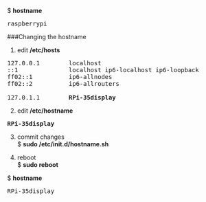 $ <b>hostname</b>
<pre>
raspberrypi
</pre>


###Changing the hostname

1) edit <b>/etc/hosts</b>
<pre>
127.0.0.1	     localhost
::1		         localhost ip6-localhost ip6-loopback
ff02::1		     ip6-allnodes
ff02::2		     ip6-allrouters

127.0.1.1	     <b>RPi-35display</b>
</pre>

2) edit <b>/etc/hostname</b>
<pre>
<b>RPi-35display</b>
</pre>

3) commit changes  
$ <b>sudo /etc/init.d/hostname.sh</b>  

4) reboot  
$ <b>sudo reboot</b>

$ <b>hostname</b>
<pre>
RPi-35display
</pre>
